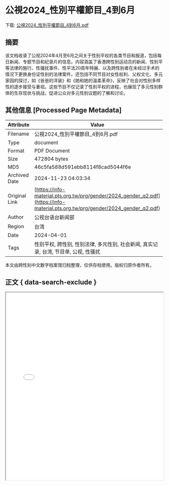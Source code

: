 # 公視2024_性別平權節目_4到6月

<!-- tcd_download_link -->
下载: <a href="../公視2024_性別平權節目_4到6月.pdf" download>公視2024_性別平權節目_4到6月.pdf</a>
<!-- tcd_download_link_end -->

## 摘要

<!-- tcd_abstract -->
该文档收录了公视2024年4月至6月之间关于性别平权的各类节目和报道，包括每日新闻、专题节目和纪录片的信息。内容涵盖了香港跨性别运动员的新闻、性别平等法律的施行、性骚扰事件、性平法20周年特展、以及跨性别者在未经过手术的情况下更换身份证性别的法律案件。还包括不同节目对女性权利、父权文化、多元家园的探讨，如《爸爸的洋装》和《她和她的温柔革命》，反映了社会对性别多样性的逐步接受与重视。这些节目不仅记录了性别平权的进程，也展现了多元性别群体的生存现状与挑战，促进公众对多元性别议题的了解和讨论。

<!-- tcd_abstract_end -->

## 其他信息 [Processed Page Metadata]

| Attribute       | Value                                  |
|-----------------|----------------------------------------|
| Filename        | 公視2024_性別平權節目_4到6月.pdf                             |
| Type            | document                                 |
| Format          | PDF Document                               |
| Size            | 472804 bytes                           |
| MD5             | 46c5fa588d591ebb8114f8cad5044f6e                                  |
| Archived Date   | 2024-11-23 04:03:34                             |
| Original Link   | [https://info-material.pts.org.tw/prg/gender/2024_gender_q2.pdf](https://info-material.pts.org.tw/prg/gender/2024_gender_q2.pdf)                         |
| Author          | 公视台语台新闻部                               |
| Region          | 台湾                               |
| Date            | 2024-04-01                                 |
| Tags            | 性别平权, 跨性别, 性别法律, 多元性别, 社会新闻, 真实记录, 台湾, 节目单, 公视, 性骚扰                                 |

本文由跨性别中文数字档案馆归档整理，仅供存档使用。版权归原作者所有。


## 正文 { data-search-exclude }

<!-- tcd_main_text -->
<iframe src="../公視2024_性別平權節目_4到6月.pdf" width="100%" height="600px">
    <p>无法显示PDF，请下载查看。</p>
</iframe>
<!-- tcd_main_text_end -->

